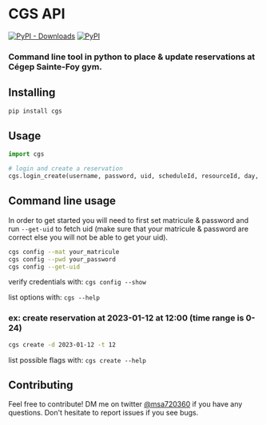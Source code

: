 # CGS API 
[![PyPI - Downloads](https://img.shields.io/pypi/dm/cgs?color=blue)](https://pypi.org/project/cgs) [![PyPI](https://img.shields.io/pypi/v/cgs?color=%230eb00e)](https://pypi.org/project/cgs)
### Command line tool in python to place & update reservations at Cégep Sainte-Foy gym.

## Installing
```bash
pip install cgs
```

## Usage
```python
import cgs

# login and create a reservation
cgs.login_create(username, password, uid, scheduleId, resourceId, day, starthour, endhour)
```
## Command line usage
In order to get started you will need to first set matricule & password and run `--get-uid` to fetch uid (make sure that your matricule & password are correct else you will not be able to get your uid). 
```bash
cgs config --mat your_matricule
cgs config --pwd your_password
cgs config --get-uid
```
verify credentials with: `cgs config --show`

list options with: `cgs --help`

### ex: create reservation at 2023-01-12 at 12:00 (time range is 0-24)
```bash
cgs create -d 2023-01-12 -t 12
```
list possible flags with: `cgs create --help`

## Contributing

Feel free to contribute!  DM me on twitter [@msa720360](https://twitter.com/msa720360) if you have any questions. Don't hesitate to report issues if you see bugs.
